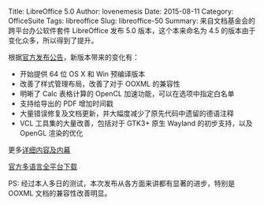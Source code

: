 Title: LibreOffice 5.0
Author: lovenemesis
Date: 2015-08-11
Category: OfficeSuite
Tags: libreoffice
Slug: libreoffice-50
Summary: 来自文档基金会的跨平台办公软件套件 LibreOffice 发布 5.0 版本，这个本来命名为 4.5 的版本由于变化众多，所以得到了提升。

根据[官方发布公告](https://blog.documentfoundation.org/2015/08/05/libreoffice-5-0-stands-out-from-the-office-suite-crowd/)，新版本带来的变化有：

* 开始提供 64 位 OS X 和 Win 预编译版本
* 改善了样式管理布局，改善了对于 OOXML 的兼容性
* 明晰了 Calc 表格计算的 OpenCL 加速功能，可以在选项中指定白名单
* 支持给导出的 PDF 增加时间戳
* 大量错误修复及文档更新，并大幅度减少了原先代码中遗留的德语注释
* VCL 工具集的大量改善，包括对于 GTK3+ 原生 Wayland 的初步支持，以及 OpenGL 渲染的优化

更多[详细内容及内幕](https://people.gnome.org/~michael/blog/2015-08-05-under-the-hood-5-0.html)	

[官方多语言全平台下载](http://www.libreoffice.org/download/)

PS: 经过本人多日的测试，本次发布从各方面来讲都有显著的进步，特别是 OOXML 文档的兼容性改善明显。